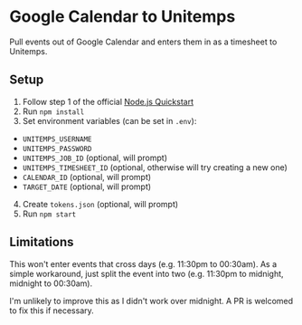 # Google Calendar to Unitemps

Pull events out of Google Calendar and enters them in as a timesheet to Unitemps.

## Setup

1. Follow step 1 of the official [Node.js Quickstart](https://developers.google.com/calendar/quickstart/nodejs)
2. Run `npm install`
3. Set environment variables (can be set in `.env`):
- `UNITEMPS_USERNAME`
- `UNITEMPS_PASSWORD`
- `UNITEMPS_JOB_ID` (optional, will prompt)
- `UNITEMPS_TIMESHEET_ID` (optional, otherwise will try creating a new one)
- `CALENDAR_ID` (optional, will prompt)
- `TARGET_DATE` (optional, will prompt)
4. Create `tokens.json` (optional, will prompt)
5. Run `npm start`

## Limitations

This won't enter events that cross days (e.g. 11:30pm to 00:30am). As a simple workaround, just split the event into two (e.g. 11:30pm to midnight, midnight to 00:30am).

I'm unlikely to improve this as I didn't work over midnight. A PR is welcomed to fix this if necessary.
